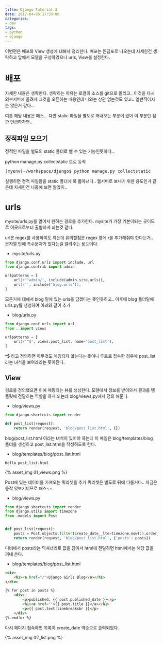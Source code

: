 ```yaml
---
title: Django Tutorial 3
date: 2017-04-06 17:50:00
categories:
- dev
tags:
- python
- django
---
```


이번편은 배포와 View 생성에 대해서 정리한다.
배포는 뜬금포로 나오는데 자세한건 생략하고 앞에서 모델을 구성하였으니 urls, View를 설정한다.


# 배포

자세한 내용은 생략한다.
생략하는 이유는 로컬의 소스를 git으로 올리고.. 이것을 다시 외부서버에 올려서 그것을 오픈하는 내용인데
나와는 상관 없는것도 있고.. 일반적이지는 않은거 같다...

여튼 해당 내용은 패스...
다만 static 파일을 별도로 꺼내오는 부분이 있어 이 부분만 잠깐 언급하자면..

## 정적파일 모으기

정적인 파일을 별도의 static 폴더로 뺄 수 있는 기능인듯하다..

python manage.py collectstatic 으로 동작

<pre>
(myenv)~/workspace/django$ python manage.py collectstatic
</pre>

실행하면 정적 파일들을 static 폴더에 쭉 뽑아낸다..
웹서버로 보내기 위한 용도인거 같은데 자세한건 나중에 보면 알겠지..


# urls

mysite/urls.py를 열어서 원하는 경로를 추가한다.
mysite가 가장 기본이되는 곳이므로 이곳으로부터 출발하게 되는것 같다.

url은 regex를 사용하여도 되는데 유의할점은 regex 앞에 r을 추가해줘야 한다는거..
문자열 안에 특수문자가 있다는걸 알려주는 용도이다.

* mysite/urls.py

```python
from django.conf.urls import include, url
from django.contrib import admin

urlpatterns = [
    url(r'^admin/', include(admin.site.urls)),
	url(r'', include('blog.urls')),
]
```

모든거에 대해서 blog 밑에 있는 urls를 담겠다는 뜻인듯하고..
이후에 blog 폴더밑에 urls.py를 생성하여 아래와 같이 추가

* blog/urls.py

```python
from django.conf.urls import url
from . import views

urlpatterns = [
	url(r'^$', views.post_list, name='post_list'),
]
```

^$ 라고 정의하면 아무것도 매칭되지 않는다는 뜻이니 루트로 접속한 경우에 post_list 라는 녀석을 보여라라는 뜻이된다.


## View

경로를 정의했으면 이에 매핑되는 뷰를 생성한다.
모델에서 정보를 받아와서 결과를 템플릿에 전달하는 역할을 하게 되는데 blog/views.py에서 정의 해준다.

* blog/views.py

```python
from django.shortcuts import render

def post_list(request):
	return render(request, 'blog/post_list.html', {})
```

blog/post_list.html 이라는 녀석이 있어야 하는데 이 파일은 blog/templates/blog 폴더를 생성하고 post_list.html을 작성하도록 한다.

* blog/templates/blog/post_list.html

```html
Hello post_list.html
```

{% asset_img 01_views.png %}

Post에 있는 데이터를 가져오는 쿼리셋을 추가
쿼리셋은 별도로 뒤에 다룰거다.. 지금은 동작 맛보기이므로 패스~~

* blog/views.py

```python
from django.shortcuts import render
from django.utils import timezone
from .models import Post


def post_list(request):
	posts = Post.objects.filter(create_date__lte=timezone.now()).order_by('-create_date')
	return render(request, 'blog/post_list.html', {'posts': posts})
```

디비에서 posts라는 딕셔너리로 값을 담아서 html에 전달하면 html에서는 해당 값을 꺼내 쓴다.

* blog/templates/blog/post_list.html

```html
<div>
    <h1><a href="/">Django Girls Blog</a></h1>
</div>

{% for post in posts %}
    <div>
        <p>published: {{ post.published_date }}</p>
        <h1><a href="">{{ post.title }}</a></h1>
        <p>{{ post.text|linebreaksbr }}</p>
    </div>
{% endfor %}
```

다시 페이지 접속하면 목록이 create_date 역순으로 출력되었다.

{% asset_img 02_list.png %}
